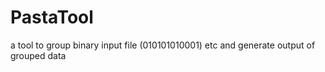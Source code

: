 # PastaTool
a tool to group binary input file (010101010001) etc and generate output of grouped data
